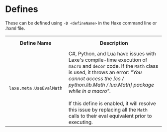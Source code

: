 # Defines

These can be defined using `-D <defineName>` in the Haxe command line or .hxml file.

<table>
  <tr>
    <th style="width: 25%; padding: 12px;">Define Name</th>
    <th style="width: 75%;">Description</th>
  </tr>
  <tr>
    <td style="padding: 12px;"><code class="hljs">laxe.meta.UseEvalMath</code></td>
    <td>C#, Python, and Lua have issues with Laxe's compile-time execution of <code class="hljs">macro</code> and <code class="hljs">decor</code> code. If the <code class="hljs">Math</code> class is used, it throws an error: <i>"You cannot access the [cs / python.lib.Math / lua.Math] package while in a macro"</i>.<br><br>If this define is enabled, it will resolve this issue by replacing all the <code class="hljs">Math</code> calls to their eval equivalent prior to executing.</td>
  </tr>
</table>
